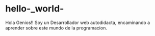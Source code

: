 # hello-_world-
Hola Genios!!
Soy  un Desarrollador web autodidacta, encaminando a aprender sobre este mundo de la programacion.

